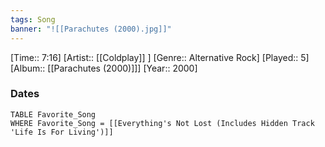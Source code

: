 ```yaml
---
tags: Song  
banner: "![[Parachutes (2000).jpg]]"
---
```

[Time:: 7:16]
[Artist:: [[Coldplay]] ]
[Genre:: Alternative Rock]
[Played:: 5]
[Album:: [[Parachutes (2000)]]]
[Year:: 2000]
### Dates
````dataview
TABLE Favorite_Song
WHERE Favorite_Song = [[Everything's Not Lost (Includes Hidden Track 'Life Is For Living')]]
````